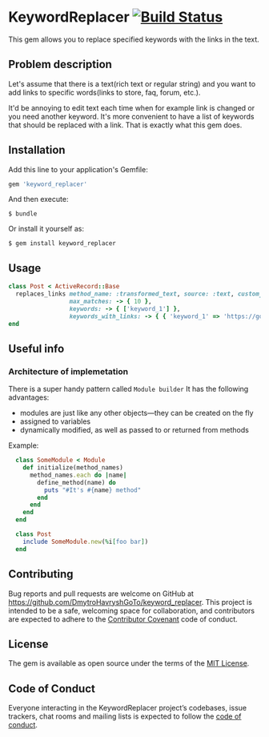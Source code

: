# KeywordReplacer [![Build Status](https://app.travis-ci.com/DmytroHavryshGoTo/keyword_replacer.svg?branch=main)](https://app.travis-ci.com/DmytroHavryshGoTo/keyword_replacer)

This gem allows you to replace specified keywords with the links in the text.

## Problem description
Let's assume that there is a text(rich text or regular string) and you want to add links to specific words(links to store, faq, forum, etc.).

It'd be annoying to edit text each time when for example link is changed or you need another keyword. It's more convenient to have a list of keywords that should be replaced with a link. That is exactly what this gem does.

## Installation

Add this line to your application's Gemfile:

```ruby
gem 'keyword_replacer'
```

And then execute:

    $ bundle

Or install it yourself as:

    $ gem install keyword_replacer

## Usage

```ruby
class Post < ActiveRecord::Base
  replaces_links method_name: :transformed_text, source: :text, custom_class: 'custom',
                 max_matches: -> { 10 },
                 keywords: -> { ['keyword_1'] },
                 keywords_with_links: -> { { 'keyword_1' => 'https://google.com' } }
end
```

## Useful info
### Architecture of implemetation
There is a super handy pattern called `Module builder`
It has the following advantages:
- modules are just like any other objects—they can be created on the fly
- assigned to variables
- dynamically modified, as well as passed to or returned from methods

Example:

```ruby
  class SomeModule < Module
    def initialize(method_names)
      method_names.each do |name|
        define_method(name) do
          puts "#It's #{name} method"
        end
      end
    end
  end

  class Post
    include SomeModule.new(%i[foo bar])
  end
```

## Contributing

Bug reports and pull requests are welcome on GitHub at https://github.com/DmytroHavryshGoTo/keyword_replacer. This project is intended to be a safe, welcoming space for collaboration, and contributors are expected to adhere to the [Contributor Covenant](http://contributor-covenant.org) code of conduct.

## License

The gem is available as open source under the terms of the [MIT License](https://opensource.org/licenses/MIT).

## Code of Conduct

Everyone interacting in the KeywordReplacer project’s codebases, issue trackers, chat rooms and mailing lists is expected to follow the [code of conduct](https://github.com/[USERNAME]/keyword_replacer/blob/master/CODE_OF_CONDUCT.md).

